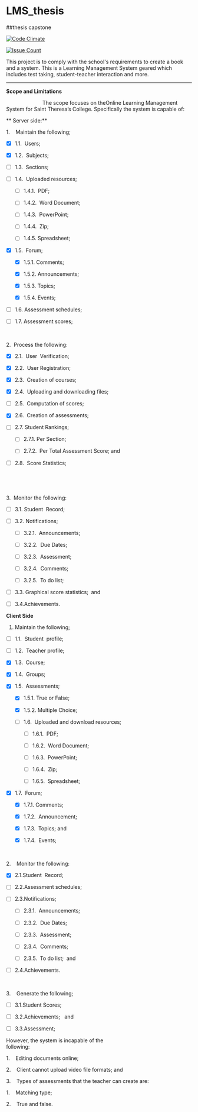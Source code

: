 # LMS_thesis
##thesis capstone

[![Code Climate](https://codeclimate.com/github/nicoleCamoro/LMS_thesis/badges/gpa.svg)](https://codeclimate.com/github/nicoleCamoro/LMS_thesis)

[![Issue Count](https://codeclimate.com/github/nicoleCamoro/LMS_thesis/badges/issue_count.svg)](https://codeclimate.com/github/nicoleCamoro/LMS_thesis)

This project is to comply with the school's requirements to create a book and a system.
This is a Learning Management System geared which includes test taking, student-teacher interaction and more.

_____________

**Scope and Limitations**

                         The scope focuses on theOnline Learning Management System for
Saint Theresa’s College. Specifically the system is capable of:

** Server side:**

1.   
Maintain the following;

 - [x]  1.1.  Users;

  - [x]  1.2.  Subjects;

  - [ ]  1.3.  Sections;

  - [ ] 1.4.  Uploaded resources;

    - [ ] 1.4.1.  PDF;

    - [ ] 1.4.2.  Word Document;

    - [ ] 1.4.3.  PowerPoint;

    - [ ] 1.4.4.  Zip;

    - [ ] 1.4.5. Spreadsheet;

  - [x] 1.5.  Forum;

    - [x] 1.5.1. Comments;

    - [x] 1.5.2. Announcements;

    - [x] 1.5.3. Topics;

    - [x] 1.5.4. Events;

  - [ ] 1.6. Assessment schedules; 

  - [ ] 1.7. Assessment scores;

 

2.  Process the following:

  - [x] 2.1.  User  Verification;

  - [x] 2.2.  User Registration;

  - [x] 2.3.  Creation of courses;

  - [x] 2.4.  Uploading and downloading files;

  - [ ] 2.5.  Computation of scores;

  - [x] 2.6.  Creation of assessments;

  - [ ] 2.7. Student Rankings;

    - [ ] 2.7.1. Per Section;

    - [ ] 2.7.2.  Per Total Assessment Score; and

  - [ ] 2.8.  Score Statistics;

 

 

3.  Monitor the following:

  - [ ] 3.1. Student  Record;

  - [ ] 3.2. Notifications;

    - [ ] 3.2.1.  Announcements;

    - [ ] 3.2.2.  Due Dates;

    - [ ] 3.2.3.  Assessment;

    - [ ] 3.2.4.  Comments;

    - [ ] 3.2.5.  To do list;

  - [ ] 3.3. Graphical score statistics;  and

  - [ ] 3.4.Achievements.

**Client Side**

1. Maintain the following;

  - [ ] 1.1.  Student  profile;

  - [ ] 1.2.  Teacher profile;

  - [x] 1.3.  Course;

  - [x] 1.4.  Groups;

  - [x] 1.5.  Assessments;

      - [x] 1.5.1. True or False;

      - [x] 1.5.2. Multiple Choice;

    - [ ] 1.6.  Uploaded and download resources;

      - [ ] 1.6.1.  PDF;

      - [ ] 1.6.2.  Word Document;

      - [ ] 1.6.3.  PowerPoint;

      - [ ] 1.6.4.  Zip;

      - [ ] 1.6.5.  Spreadsheet;

  - [x] 1.7.  Forum;

    - [x] 1.7.1. Comments;

    - [x] 1.7.2.  Announcement;

    - [x] 1.7.3.  Topics; and

    - [x] 1.7.4.  Events;

   

2.   
Monitor the following:

  - [x] 2.1.Student  Record;

  - [ ] 2.2.Assessment  schedules; 

  - [ ] 2.3.Notifications;

    - [ ] 2.3.1.  Announcements;

    - [ ] 2.3.2.  Due Dates;

    - [ ] 2.3.3.  Assessment;

    - [ ] 2.3.4.  Comments;

    - [ ] 2.3.5.  To do list;  and

  - [ ] 2.4.Achievements.

 

3.   
Generate the following;

  - [ ] 3.1.Student Scores;

  - [ ] 3.2.Achievements;   and

  - [ ] 3.3.Assessment;

However,
the system is incapable of the following:                                              

1.    Editing
documents online;

2.    Client
cannot upload video file formats; and

3.    Types
of assessments that the teacher can create are:

1.    Matching
type;

2.    True
and false.
